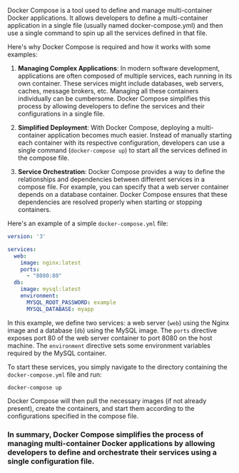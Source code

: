 Docker Compose is a tool used to define and manage multi-container Docker applications. It allows developers to define a multi-container application in a single file (usually named docker-compose.yml) and then use a single command to spin up all the services defined in that file.

Here's why Docker Compose is required and how it works with some examples:

1. **Managing Complex Applications**: In modern software development, applications are often composed of multiple services, each running in its own container. These services might include databases, web servers, caches, message brokers, etc. Managing all these containers individually can be cumbersome. Docker Compose simplifies this process by allowing developers to define the services and their configurations in a single file.
    
2. **Simplified Deployment**: With Docker Compose, deploying a multi-container application becomes much easier. Instead of manually starting each container with its respective configuration, developers can use a single command (`docker-compose up`) to start all the services defined in the compose file.
    
3. **Service Orchestration**: Docker Compose provides a way to define the relationships and dependencies between different services in a compose file. For example, you can specify that a web server container depends on a database container. Docker Compose ensures that these dependencies are resolved properly when starting or stopping containers.
    

Here's an example of a simple `docker-compose.yml` file:

```yaml
version: '3'

services:
  web:
    image: nginx:latest
    ports:
      - "8080:80"
  db:
    image: mysql:latest
    environment:
      MYSQL_ROOT_PASSWORD: example
      MYSQL_DATABASE: myapp

```

In this example, we define two services: a web server (`web`) using the Nginx image and a database (`db`) using the MySQL image. The `ports` directive exposes port 80 of the web server container to port 8080 on the host machine. The `environment` directive sets some environment variables required by the MySQL container.

To start these services, you simply navigate to the directory containing the `docker-compose.yml` file and run:


```
docker-compose up
```

Docker Compose will then pull the necessary images (if not already present), create the containers, and start them according to the configurations specified in the compose file.

### In summary, Docker Compose simplifies the process of managing multi-container Docker applications by allowing developers to define and orchestrate their services using a single configuration file.
